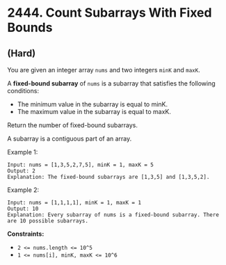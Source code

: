# 2444. Count Subarrays With Fixed Bounds
## (Hard)

You are given an integer array `nums` and two integers `minK` and `maxK`.

A **fixed-bound subarray** of `nums` is a subarray that satisfies the following conditions:

- The minimum value in the subarray is equal to minK.
- The maximum value in the subarray is equal to maxK.

Return the number of fixed-bound subarrays.

A subarray is a contiguous part of an array.

Example 1:

```
Input: nums = [1,3,5,2,7,5], minK = 1, maxK = 5
Output: 2
Explanation: The fixed-bound subarrays are [1,3,5] and [1,3,5,2].
```

Example 2:

```
Input: nums = [1,1,1,1], minK = 1, maxK = 1
Output: 10
Explanation: Every subarray of nums is a fixed-bound subarray. There are 10 possible subarrays.
```

**Constraints:**

- `2 <= nums.length <= 10^5`
- `1 <= nums[i], minK, maxK <= 10^6`